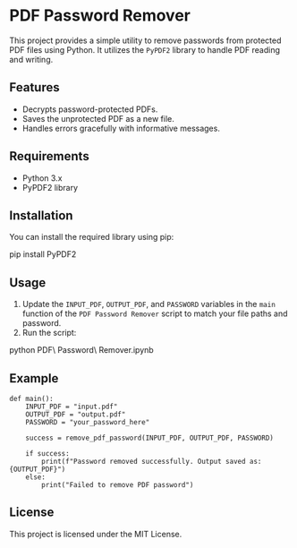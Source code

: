 # PDF Password Remover

This project provides a simple utility to remove passwords from protected PDF files using Python. It utilizes the `PyPDF2` library to handle PDF reading and writing.

## Features

- Decrypts password-protected PDFs.
- Saves the unprotected PDF as a new file.
- Handles errors gracefully with informative messages.

## Requirements

- Python 3.x
- PyPDF2 library

## Installation

You can install the required library using pip:


pip install PyPDF2


## Usage

1. Update the `INPUT_PDF`, `OUTPUT_PDF`, and `PASSWORD` variables in the `main` function of the `PDF Password Remover` script to match your file paths and password.
2. Run the script:


python PDF\ Password\ Remover.ipynb


## Example

```
def main():
    INPUT_PDF = "input.pdf"
    OUTPUT_PDF = "output.pdf"
    PASSWORD = "your_password_here"
    
    success = remove_pdf_password(INPUT_PDF, OUTPUT_PDF, PASSWORD)
    
    if success:
        print(f"Password removed successfully. Output saved as: {OUTPUT_PDF}")
    else:
        print("Failed to remove PDF password")
```

## License

This project is licensed under the MIT License.
